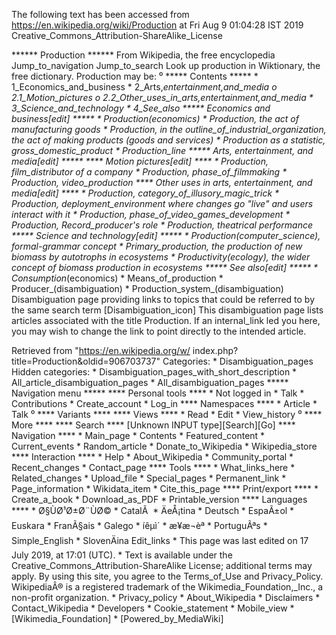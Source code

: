 The following text has been accessed from https://en.wikipedia.org/wiki/Production at Fri Aug 9 01:04:28 IST 2019
Creative_Commons_Attribution-ShareAlike_License




















****** Production ******
From Wikipedia, the free encyclopedia
Jump_to_navigation Jump_to_search
 Look up production in Wiktionary, the free dictionary.
Production may be:
⁰
***** Contents *****
    * 1_Economics_and_business
    * 2_Arts,_entertainment,_and_media
          o 2.1_Motion_pictures
          o 2.2_Other_uses_in_arts,_entertainment,_and_media
    * 3_Science_and_technology
    * 4_See_also
***** Economics and business[edit] *****
    * Production_(economics)
    * Production, the act of manufacturing goods
    * Production, in the outline_of_industrial_organization, the act of making
      products (goods and services)
    * Production as a statistic, gross_domestic_product
    * Production_line
***** Arts, entertainment, and media[edit] *****
**** Motion pictures[edit] ****
    * Production, film_distributor of a company
    * Production, phase_of_filmmaking
    * Production, video_production
**** Other uses in arts, entertainment, and media[edit] ****
    * Production, category_of_illusory_magic_trick
    * Production, deployment_environment where changes go "live" and users
      interact with it
    * Production, phase_of_video_games_development
    * Production, Record_producer's role
    * Production, theatrical performance
***** Science and technology[edit] *****
    * Production_(computer_science), formal-grammar concept
    * Primary_production, the production of new biomass by autotrophs in
      ecosystems
    * Productivity_(ecology), the wider concept of biomass production in
      ecosystems
***** See also[edit] *****
    * Consumption_(economics)
    * Means_of_production
    * Producer_(disambiguation)
    * Production_system_(disambiguation)
                      Disambiguation page providing links to topics that could
                      be referred to by the same search term
[Disambiguation_icon] This disambiguation page lists articles associated with
                      the title Production.
                      If an internal_link led you here, you may wish to change
                      the link to point directly to the intended article.

Retrieved from "https://en.wikipedia.org/w/
index.php?title=Production&oldid=906703737"
Categories:
    * Disambiguation_pages
Hidden categories:
    * Disambiguation_pages_with_short_description
    * All_article_disambiguation_pages
    * All_disambiguation_pages
***** Navigation menu *****
**** Personal tools ****
    * Not logged in
    * Talk
    * Contributions
    * Create_account
    * Log_in
**** Namespaces ****
    * Article
    * Talk
⁰
**** Variants ****
**** Views ****
    * Read
    * Edit
    * View_history
⁰
**** More ****
**** Search ****
[Unknown INPUT type][Search][Go]
**** Navigation ****
    * Main_page
    * Contents
    * Featured_content
    * Current_events
    * Random_article
    * Donate_to_Wikipedia
    * Wikipedia_store
**** Interaction ****
    * Help
    * About_Wikipedia
    * Community_portal
    * Recent_changes
    * Contact_page
**** Tools ****
    * What_links_here
    * Related_changes
    * Upload_file
    * Special_pages
    * Permanent_link
    * Page_information
    * Wikidata_item
    * Cite_this_page
**** Print/export ****
    * Create_a_book
    * Download_as_PDF
    * Printable_version
**** Languages ****
    * Ø§ÙØ¹Ø±Ø¨ÙØ©
    * CatalÃ 
    * ÄeÅ¡tina
    * Deutsch
    * EspaÃ±ol
    * Euskara
    * FranÃ§ais
    * Galego
    * íêµ­ì´
    * æ¥æ¬èª
    * PortuguÃªs
    * Simple_English
    * SlovenÄina
Edit_links
    * This page was last edited on 17 July 2019, at 17:01 (UTC).
    * Text is available under the Creative_Commons_Attribution-ShareAlike
      License; additional terms may apply. By using this site, you agree to the
      Terms_of_Use and Privacy_Policy. WikipediaÂ® is a registered trademark of
      the Wikimedia_Foundation,_Inc., a non-profit organization.
    * Privacy_policy
    * About_Wikipedia
    * Disclaimers
    * Contact_Wikipedia
    * Developers
    * Cookie_statement
    * Mobile_view
    * [Wikimedia_Foundation]
    * [Powered_by_MediaWiki]
